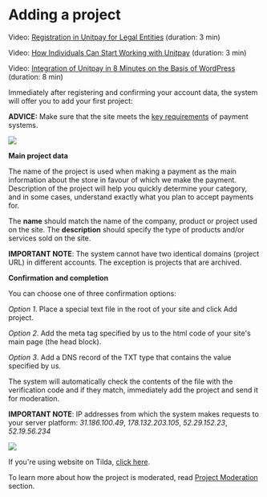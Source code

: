# Adding a project

Video: [Registration in Unitpay for Legal Entities](https://youtu.be/M-bj_1IPhMk) \(duration: 3 min\)

Video: [How Individuals Can Start Working with Unitpay](https://youtu.be/sVb4i0vxQb8) \(duration: 3 min\)

Video: [Integration of Unitpay in 8 Minutes on the Basis of WordPress](https://youtu.be/OLaqXdp4EIY) \(duration: 8 min\)

Immediately after registering and confirming your account data, the system will offer you to add your first project:

**ADVICE:** Make sure that the site meets the [key requirements](../moderation.md) of payment systems.

![](../../.gitbook/assets/image%20%2833%29.png)

**Main project data**

The name of the project is used when making a payment as the main information about the store in favour of which we make the payment. Description of the project will help you quickly determine your category, and in some cases, understand exactly what you plan to accept payments for.

The **name** should match the name of the company, product or project used on the site. The **description** should specify the type of products and/or services sold on the site.

**IMPORTANT NOTE**: The system cannot have two identical domains \(project URL\) in different accounts. The exception is projects that are archived.

**Confirmation and completion**

You can choose one of three confirmation options:

_Option 1_. Place a special text file in the root of your site and click Add project.

_Option 2_. Add the meta tag specified by us to the html code of your site's main page \(the head block\).

_Option 3_. Add a DNS record of the TXT type that contains the value specified by us.

The system will automatically check the contents of the file with the verification code and if they match, immediately add the project and send it for moderation.

**IMPORTANT NOTE**: IP addresses from which the system makes requests to your server platform: _31.186.100.49_, _178.132.203.105_, _52.29.152.23_, _52.19.56.234_

![](../../.gitbook/assets/image%20%2824%29.png)

If you're using website on Tilda, [click here](https://help.unitpay.money/v/en/modules/cms-modules/tilda).

To learn more about how the project is moderated, read [Project Moderation ](../moderation.md)section.

